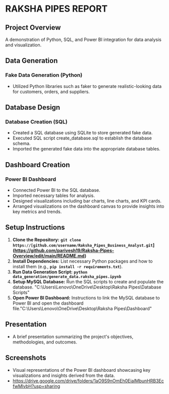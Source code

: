 # RAKSHA PIPES REPORT

## Project Overview
A demonstration of Python, SQL, and Power BI integration for data analysis and visualization.

## Data Generation
### Fake Data Generation (Python)
- Utilized Python libraries such as faker to generate realistic-looking data for customers, orders, and suppliers.

## Database Design
### Database Creation (SQL)
- Created a SQL database using SQLite to store generated fake data.
- Executed SQL script create_database.sql to establish the database schema.
- Imported the generated fake data into the appropriate database tables.

## Dashboard Creation
### Power BI Dashboard
- Connected Power BI to the SQL database.
- Imported necessary tables for analysis.
- Designed visualizations including bar charts, line charts, and KPI cards.
- Arranged visualizations on the dashboard canvas to provide insights into key metrics and trends.

## Setup Instructions
1. **Clone the Repository:** **`git clone https://[github.com/username/Raksha_Pipes_Business_Analyst.git`](https://github.com/parivesh19/Raksha-Pipes-Overview/edit/main/README.md)**
2. **Install Dependencies:** List necessary Python packages and how to install them (e.g., **`pip install -r requirements.txt`**).
3. **Run Data Generation Script:** **`python data_generation/generate_data.raksha_pipes.ipynb`**
4. **Setup MySQL Database:** Run the SQL scripts to create and populate the database.
"C:\Users\Lenovo\OneDrive\Desktop\Raksha Pipes\Database Scripts"
5. **Open Power BI Dashboard:** Instructions to link the MySQL database to Power BI and open the dashboard file."C:\Users\Lenovo\OneDrive\Desktop\Raksha Pipes\Dashboard"

## Presentation
- A brief presentation summarizing the project's objectives, methodologies, and outcomes.

## Screenshots
- Visual representations of the Power BI dashboard showcasing key visualizations and insights derived from the data.
- https://drive.google.com/drive/folders/1aO9S9nOmEh0EialMbunHRB3EcfwMlvbH?usp=sharing
